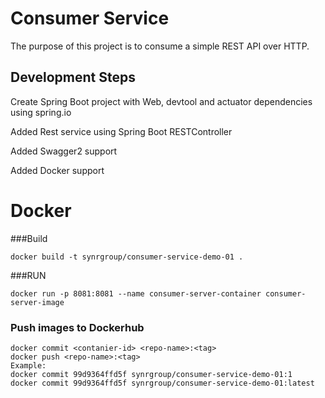 # Consumer Service
The purpose of this project is to consume a simple REST API over HTTP.

## Development Steps 

Create Spring Boot project with Web, devtool and actuator dependencies using spring.io

Added Rest service using Spring Boot RESTController

Added Swagger2 support  

Added Docker support


# Docker

###Build 
```
docker build -t synrgroup/consumer-service-demo-01 .
```

###RUN
```
docker run -p 8081:8081 --name consumer-server-container consumer-server-image
```
### Push images to Dockerhub

```
docker commit <contanier-id> <repo-name>:<tag>
docker push <repo-name>:<tag>
Example:
docker commit 99d9364ffd5f synrgroup/consumer-service-demo-01:1
docker commit 99d9364ffd5f synrgroup/consumer-service-demo-01:latest
```